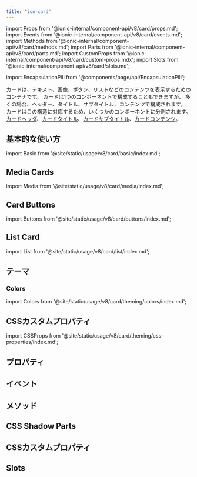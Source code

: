 ```yaml
---
title: "ion-card"
---
```

import Props from '@ionic-internal/component-api/v8/card/props.md';
import Events from '@ionic-internal/component-api/v8/card/events.md';
import Methods from '@ionic-internal/component-api/v8/card/methods.md';
import Parts from '@ionic-internal/component-api/v8/card/parts.md';
import CustomProps from '@ionic-internal/component-api/v8/card/custom-props.mdx';
import Slots from '@ionic-internal/component-api/v8/card/slots.md';

import EncapsulationPill from '@components/page/api/EncapsulationPill';

<head>
  <title>ion-card: Card UI Components for Ionic Framework API</title>
  <meta name="description" content="ion-card UIコンポーネントは、より詳細な情報へのエントリーポイントです。カードは単一のコンポーネントであることも、いくつかのヘッダ、タイトル、サブタイトル、コンテンツから構成されることもあります。" />
</head>

<EncapsulationPill type="shadow" />


カードは、テキスト、画像、ボタン、リストなどのコンテンツを表示するためのコンテナです。
カードは1つのコンポーネントで構成することもできますが、
多くの場合、ヘッダー、タイトル、サブタイトル、コンテンツで構成されます。
カードはこの構造に対応するため、いくつかのコンポーネントに分割されます。
[カードヘッダ](./card-header)、[カードタイトル](./card-title)、[カードサブタイトル](./card-subtitle)、[カードコンテンツ](./card-content)。


## 基本的な使い方

import Basic from '@site/static/usage/v8/card/basic/index.md';

<Basic />


## Media Cards

import Media from '@site/static/usage/v8/card/media/index.md';

<Media />


## Card Buttons

import Buttons from '@site/static/usage/v8/card/buttons/index.md';

<Buttons />


## List Card

import List from '@site/static/usage/v8/card/list/index.md';

<List />


## テーマ

### Colors

import Colors from '@site/static/usage/v8/card/theming/colors/index.md';

<Colors />

## CSSカスタムプロパティ

import CSSProps from '@site/static/usage/v8/card/theming/css-properties/index.md';

<CSSProps />


## プロパティ
<Props />

## イベント
<Events />

## メソッド
<Methods />

## CSS Shadow Parts
<Parts />

## CSSカスタムプロパティ
<CustomProps />

## Slots
<Slots />
